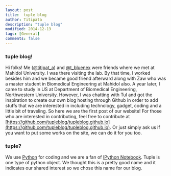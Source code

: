 ```yaml
---
layout: post
title:  tuple blog
author: Titipata
description: "tuple blog"
modified: 2014-12-13
tags: [General]
comments: false
---
```


### tuple blog!



Hi folks! Me ([@titipat_a](https://twitter.com/titipat_a)) and [@t_bluenex](http://twitter.com/t_bluenex) were friends where we met at Mahidol University. I was there visiting the lab. By that time, I worked besides him and we became good friend afterward along with Zaw who was a master student in Biomedical Engineering at Mahidol also. A year later, I came to study in US at Department of Biomedical Engineering, Northwestern University. However, I was chatting with Tul and got the inspiration to create our own blog hosting through Github in order to add stuffs that we are interested in including technology, gadget, coding and a little bit of traveling. So here we are the first post of our website! For those who are interested in contributing, feel free to contribute at [https://github.com/tupleblog/tupleblog.github.io](https://github.com/tupleblog/tupleblog.github.io). Or just simply ask us if you want to put some works on the site, we can do it for you too.


###  tuple?



We use [Python](https://www.python.org/) for coding and we are a fan of [IPython Notebook](http://ipython.org/notebook.html). Tuple is one type of python object. We thought this is a pretty good name and it indicates our shared interest so we chose this name for our blog.
